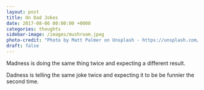 ```yaml
---
layout: post
title: On Dad Jokes
date: 2017-08-06 00:00:00 +0000
categories: thoughts
sidebar-image: /images/mushroom.jpeg
photo-credit: "Photo by Matt Palmer on Unsplash - https://unsplash.com/@visualworld"
draft: false
---
```


Madness is doing the same thing twice and expecting a different result.

Dadness is telling the same joke twice and expecting it to be be funnier the second time.
